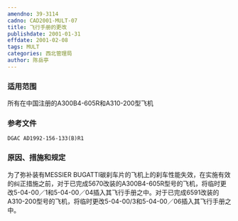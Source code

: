 ```yaml
---
amendno: 39-3114
cadno: CAD2001-MULT-07
title: 飞行手册的更改
publishdate: 2001-01-31
effdate: 2001-02-08
tags: MULT
categories: 西北管理局
author: 陈岳亭
---
```


### 适用范围 
所有在中国注册的A300B4-605R和A310-200型飞机

### 参考文件
    DGAC AD1992-156-133(B)R1 

### 原因、措施和规定 
为了弥补装有MESSIER BUGATTI碳刹车片的飞机上的刹车性能失效，在实施有效的纠正措施之前，对于已完成5670改装的A300B4-605R型号的飞机，将临时更改5-04-00／1和5-04-00／04插入其飞行手册之中。对于已完成6591改装的A310-200型号的飞机，将临时更改5-04-00/3和5-04-00／06插入其飞行手册之中。
